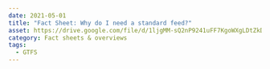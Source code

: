 ```yaml
---
date: 2021-05-01
title: "Fact Sheet: Why do I need a standard feed?"
asset: https://drive.google.com/file/d/1ljgMM-sQ2nP9241uFF7KgoWXgLDtZkDK/view?usp=share_link
category: Fact sheets & overviews
tags:
  - GTFS
---
```

